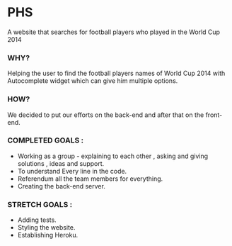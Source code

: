 # PHS
A website that searches for football players who played in the World Cup 2014

### WHY?
Helping the user to find the football players names of World Cup 2014 with Autocomplete widget which can give him multiple options. 

### HOW?
We decided to put our efforts on the back-end and after that on the front-end. 

### COMPLETED GOALS :  
* Working as a group - explaining to each other , asking and giving solutions , ideas and support.
* To understand Every line in the code.
* Referendum all the team members for everything.
* Creating the back-end server.

### STRETCH GOALS :
* Adding tests.
* Styling the website.
* Establishing Heroku.

